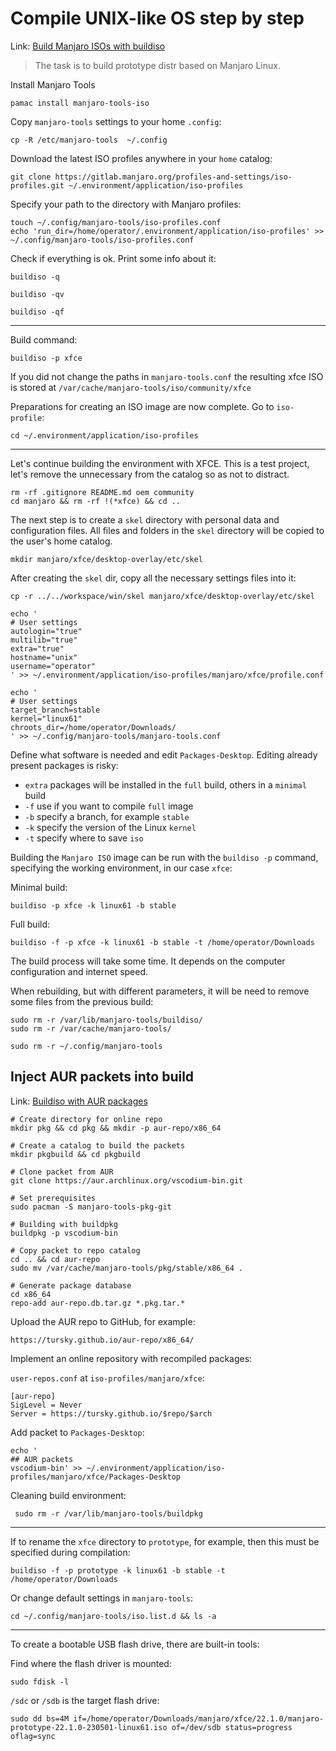 # Compile UNIX-like OS step by step

Link: [Build Manjaro ISOs with buildiso](https://wiki.manjaro.org/index.php/Build_Manjaro_ISOs_with_buildiso#Adding_AUR_packages)

> The task is to build prototype distr based on Manjaro Linux.

Install Manjaro Tools

```
pamac install manjaro-tools-iso
```

Copy `manjaro-tools` settings to your home `.config`:

```
cp -R /etc/manjaro-tools  ~/.config
```

Download the latest ISO profiles anywhere in your `home` catalog:

```
git clone https://gitlab.manjaro.org/profiles-and-settings/iso-profiles.git ~/.environment/application/iso-profiles
```

Specify your path to the directory with Manjaro profiles:

```
touch ~/.config/manjaro-tools/iso-profiles.conf
echo 'run_dir=/home/operator/.environment/application/iso-profiles' >> ~/.config/manjaro-tools/iso-profiles.conf
```

Check if everything is ok. Print some info about it:

```
buildiso -q
```

```
buildiso -qv
```

```
buildiso -qf
```

---

Build command:

```
buildiso -p xfce
```

If you did not change the paths in `manjaro-tools.conf` the resulting xfce ISO is stored at `/var/cache/manjaro-tools/iso/community/xfce`

Preparations for creating an ISO image are now complete. Go to `iso-profile`:

```
cd ~/.environment/application/iso-profiles
```

---

Let's continue building the environment with XFCE. This is a test project, let's remove the unnecessary from the catalog so as not to distract.

```
rm -rf .gitignore README.md oem community
cd manjaro && rm -rf !(*xfce) && cd ..
```

The next step is to create a `skel` directory with personal data and configuration files. All files and folders in the `skel` directory will be copied to the user's home catalog.

```
mkdir manjaro/xfce/desktop-overlay/etc/skel
```

After creating the `skel` dir, copy all the necessary settings files into it:

```
cp -r ../../workspace/win/skel manjaro/xfce/desktop-overlay/etc/skel
```

```
echo '
# User settings
autologin="true"
multilib="true"
extra="true"
hostname="unix"
username="operator"
' >> ~/.environment/application/iso-profiles/manjaro/xfce/profile.conf
```

```
echo '
# User settings
target_branch=stable
kernel="linux61"
chroots_dir=/home/operator/Downloads/
' >> ~/.config/manjaro-tools/manjaro-tools.conf
```

Define what software is needed and edit `Packages-Desktop`. Editing already present packages is risky:

- `extra` packages will be installed in the `full` build, others in a `minimal` build
- `-f` use if you want to compile `full` image
- `-b` specify a branch, for example `stable`
- `-k` specify the version of the Linux `kernel`
- `-t` specify where to save `iso`

Building the `Manjaro ISO` image can be run with the `buildiso -p` command, specifying the working environment, in our case `xfce`:

Minimal build:

```
buildiso -p xfce -k linux61 -b stable
```

Full build:

```
buildiso -f -p xfce -k linux61 -b stable -t /home/operator/Downloads
```

The build process will take some time. It depends on the computer configuration and internet speed.

When rebuilding, but with different parameters, it will be need to remove some files from the previous build:

```
sudo rm -r /var/lib/manjaro-tools/buildiso/
sudo rm -r /var/cache/manjaro-tools/
```

```
sudo rm -r ~/.config/manjaro-tools
```

## Inject AUR packets into build

Link: [Buildiso with AUR packages](https://wiki.manjaro.org/index.php/Buildiso_with_AUR_packages:_Using_buildpkg)

```
# Create directory for online repo
mkdir pkg && cd pkg && mkdir -p aur-repo/x86_64

# Create a catalog to build the packets 
mkdir pkgbuild && cd pkgbuild

# Clone packet from AUR 
git clone https://aur.archlinux.org/vscodium-bin.git

# Set prerequisites
sudo pacman -S manjaro-tools-pkg-git

# Building with buildpkg
buildpkg -p vscodium-bin

# Copy packet to repo catalog
cd .. && cd aur-repo
sudo mv /var/cache/manjaro-tools/pkg/stable/x86_64 .

# Generate package database
cd x86_64
repo-add aur-repo.db.tar.gz *.pkg.tar.* 
```

Upload the AUR repo to GitHub, for example:

```
https://tursky.github.io/aur-repo/x86_64/
```

Implement an online repository with recompiled packages:

`user-repos.conf` at `iso-profiles/manjaro/xfce`:

```
[aur-repo]
SigLevel = Never
Server = https://tursky.github.io/$repo/$arch
```

Add packet to `Packages-Desktop`:

```
echo '
## AUR packets
vscodium-bin' >> ~/.environment/application/iso-profiles/manjaro/xfce/Packages-Desktop
```

Cleaning build environment:

```
 sudo rm -r /var/lib/manjaro-tools/buildpkg 
```

---

If to rename the `xfce` directory to `prototype`, for example, then this must be specified during compilation:

```
buildiso -f -p prototype -k linux61 -b stable -t /home/operator/Downloads
```

Or change default settings in `manjaro-tools`:

```
cd ~/.config/manjaro-tools/iso.list.d && ls -a
```

---

To create a bootable USB flash drive, there are built-in tools:


Find where the flash driver is mounted:
```
sudo fdisk -l
```

`/sdc` or `/sdb` is the target flash drive:

```
sudo dd bs=4M if=/home/operator/Downloads/manjaro/xfce/22.1.0/manjaro-prototype-22.1.0-230501-linux61.iso of=/dev/sdb status=progress oflag=sync
```